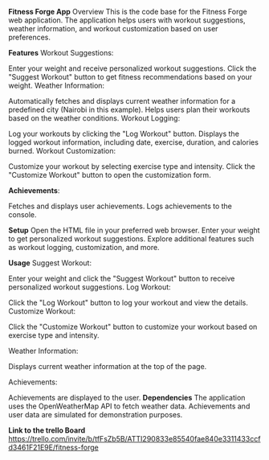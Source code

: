 **Fitness Forge App**
Overview
This is the code base for the Fitness Forge web application. The application helps users with workout suggestions, weather information, and workout customization based on user preferences.

**Features**
Workout Suggestions:

Enter your weight and receive personalized workout suggestions.
Click the "Suggest Workout" button to get fitness recommendations based on your weight.
Weather Information:

Automatically fetches and displays current weather information for a predefined city (Nairobi in this example).
Helps users plan their workouts based on the weather conditions.
Workout Logging:

Log your workouts by clicking the "Log Workout" button.
Displays the logged workout information, including date, exercise, duration, and calories burned.
Workout Customization:

Customize your workout by selecting exercise type and intensity.
Click the "Customize Workout" button to open the customization form.

**Achievements**:

Fetches and displays user achievements.
Logs achievements to the console.

**Setup**
Open the HTML file in your preferred web browser.
Enter your weight to get personalized workout suggestions.
Explore additional features such as workout logging, customization, and more.

**Usage**
Suggest Workout:

Enter your weight and click the "Suggest Workout" button to receive personalized workout suggestions.
Log Workout:

Click the "Log Workout" button to log your workout and view the details.
Customize Workout:

Click the "Customize Workout" button to customize your workout based on exercise type and intensity.

Weather Information:

Displays current weather information at the top of the page.

Achievements:

Achievements are displayed to the user.
**Dependencies**
The application uses the OpenWeatherMap API to fetch weather data.
Achievements and user data are simulated for demonstration purposes.

**Link to the trello Board**
https://trello.com/invite/b/tfFsZb5B/ATTI290833e85540fae840e3311433ccfd3461F21E9E/fitness-forge